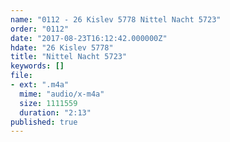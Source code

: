 ```yaml
---
name: "0112 - 26 Kislev 5778 Nittel Nacht 5723"
order: "0112"
date: "2017-08-23T16:12:42.000000Z"
hdate: "26 Kislev 5778"
title: "Nittel Nacht 5723"
keywords: []
file:
- ext: ".m4a"
  mime: "audio/x-m4a"
  size: 1111559
  duration: "2:13"
published: true
---
```


